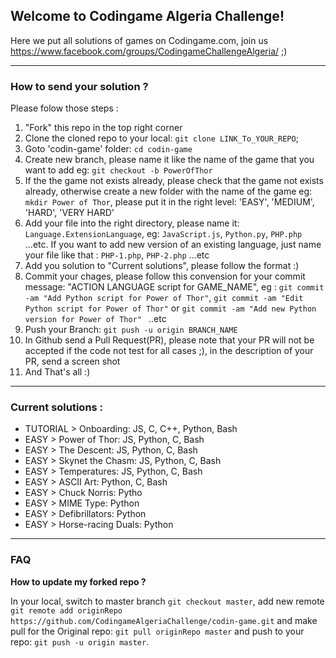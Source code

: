 ## Welcome to Codingame Algeria Challenge!



Here we put all solutions of games on Codingame.com, join us https://www.facebook.com/groups/CodingameChallengeAlgeria/ ;)

----------


### How to send your solution ?


Please folow those steps :

 1. "Fork" this repo in the top right corner
 2. Clone the cloned repo to your local: `git clone LINK_To_YOUR_REPO`;
 3. Goto 'codin-game' folder: ` cd codin-game `
 4. Create new branch, please name it like the name of the game that you want to add eg: `git checkout -b PowerOfThor` 
 5. If the the game not exists already, please check that the game not exists already, otherwise create a new folder with the name of the game eg: `mkdir Power of Thor`, please put it in the right level: 'EASY', 'MEDIUM', 'HARD', 'VERY HARD'
 6. Add your file into the right directory, please name it: `Language.ExtensionLanguage`, eg: `JavaScript.js`, `Python.py`, `PHP.php` ...etc.  If you want to add new version of an existing language, just name your file like that : `PHP-1.php`, `PHP-2.php` ...etc 
 7. Add you solution to "Current solutions", please follow the format :) 
 8. Commit your chages, please follow this convension for your commit message: "ACTION LANGUAGE script for GAME_NAME", eg : `git commit -am "Add Python script for Power of Thor"`,  `git commit -am "Edit Python script for Power of Thor"` or `git commit -am "Add new Python version for Power of Thor" ` ..etc
 9. Push your Branch: `git push -u origin BRANCH_NAME`
 10. In Github send a Pull Request(PR), please note that your PR will not be accepted if the code not test for all cases ;), in the description of your PR, send a screen shot
 11. And That's all :)

----------


### Current solutions :
 - TUTORIAL > Onboarding: JS, C, C++, Python, Bash
 - EASY > Power of Thor: JS, Python, C, Bash
 - EASY > The Descent: JS, Python, C, Bash
 - EASY > Skynet the Chasm: JS, Python, C, Bash
 - EASY > Temperatures: JS, Python, C, Bash
 - EASY > ASCII Art: Python, C, Bash
 - EASY > Chuck Norris: Pytho
 - EASY > MIME Type: Python
 - EASY > Defibrillators: Python
 - EASY > Horse-racing Duals: Python

----------
### FAQ

**How to update my forked repo ?**

In your local, switch to master branch `git checkout master`, add new remote `git remote add originRepo https://github.com/CodingameAlgeriaChallenge/codin-game.git` and make pull for the Original repo: `git pull originRepo master` and push to your repo: `git push -u origin master`.
